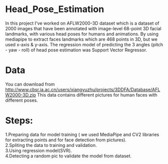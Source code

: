 # Head_Pose_Estimation
In this project I've worked on AFLW2000-3D dataset which is a dataset of 2000 images that have been annotated with image-level 68-point 3D facial landmarks, with various head poses for humans and animations. By using mediapipe to extract faces landmarks which are 468 points in 3D, but we used x-axis & y-axis. The regression model of predicting the 3 angles (pitch - yaw - roll) of head pose estimation was Support Vector Regressor.
# Data
You can download from http://www.cbsr.ia.ac.cn/users/xiangyuzhu/projects/3DDFA/Database/AFLW2000-3D.zip This data contains different pictures for human faces with different poses.
# Steps:
1.Preparing data for model training ( we used MediaPipe and CV2 libraries for extracting points and for face detection from pictures).\
2.Spliting the data to training and validation.\
3.Using regression model(SVR).\
4.Detecting a random pic to validate the model from dataset.
